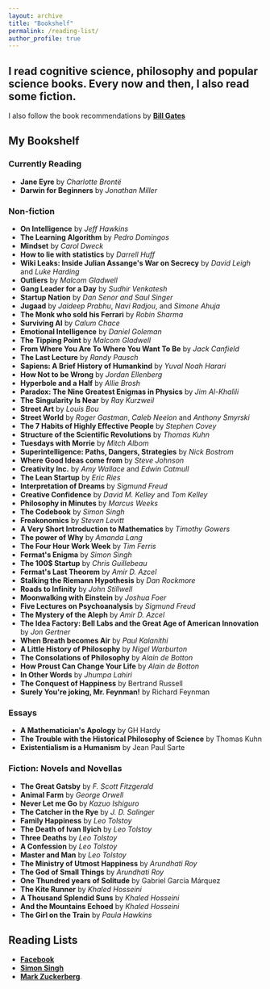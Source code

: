 ```yaml
---
layout: archive
title: "Bookshelf"
permalink: /reading-list/
author_profile: true
---
```


## I read cognitive science, philosophy and popular science books. Every now and then, I also read some fiction.

I also follow the book recommendations by [**Bill Gates**](https://www.gatesnotes.com/Books#All)

My Bookshelf
------

### Currently Reading
* **Jane Eyre** by *Charlotte Brontë*
* **Darwin for Beginners** by *Jonathan Miller*

### Non-fiction
* **On Intelligence** by *Jeff Hawkins*
* **The Learning Algorithm** by *Pedro Domingos*
* **Mindset** by *Carol Dweck*
* **How to lie with statistics** by *Darrell Huff*
* **Wiki Leaks: Inside Julian Assange's War on Secrecy** by *David Leigh* and *Luke Harding*
* **Outliers** by *Malcom Gladwell* 
* **Gang Leader for a Day** by *Sudhir Venkatesh*
* **Startup Nation** by *Dan Senor and Saul Singer*
* **Jugaad** by *Jaideep Prabhu*, *Navi Radjou*, and *Simone Ahuja*
* **The Monk who sold his Ferrari** by *Robin Sharma*
* **Surviving AI** by *Calum Chace*
* **Emotional Intelligence** by *Daniel Goleman*
* **The Tipping Point** by *Malcom Gladwell*
* **From Where You Are To Where You Want To Be** by *Jack Canfield*
* **The Last Lecture** by *Randy Pausch*
* **Sapiens: A Brief History of Humankind** by *Yuval Noah Harari*
* **How Not to be Wrong** by *Jordan Ellenberg*
* **Hyperbole and a Half** by *Allie Brosh*
* **Paradox: The Nine Greatest Enigmas in Physics** by *Jim Al-Khalili*
* **The Singularity Is Near** by *Ray Kurzweil*
* **Street Art** by *Louis Bou*
* **Street World** by *Roger Gastman*, *Caleb Neelon* and *Anthony Smyrski*
* **The 7 Habits of Highly Effective People** by *Stephen Covey*
* **Structure of the Scientific Revolutions** by *Thomas Kuhn*
* **Tuesdays with Morrie** by *Mitch Albom*
* **Superintelligence: Paths, Dangers, Strategies** by *Nick Bostrom*
* **Where Good Ideas come from** by *Steve Johnson*
* **Creativity Inc.** by *Amy Wallace* and *Edwin Catmull*
* **The Lean Startup** by *Eric Ries*
* **Interpretation of Dreams** by *Sigmund Freud*
* **Creative Confidence** by *David M. Kelley* and *Tom Kelley*
* **Philosophy in Minutes** by *Marcus Weeks*
* **The Codebook** by *Simon Singh*
* **Freakonomics** by *Steven Levitt*
* **A Very Short Introduction to Mathematics** by *Timothy Gowers*
* **The power of Why** by *Amanda Lang*
* **The Four Hour Work Week** by *Tim Ferris*
* **Fermat's Enigma** by *Simon Singh*
* **The 100$ Startup** by *Chris Guillebeau*
* **Fermat's Last Theorem** by *Amir D. Azcel*
* **Stalking the Riemann Hypothesis** by *Dan Rockmore*
* **Roads to Infinity** by *John Stillwell*
* **Moonwalking with Einstein** by *Joshua Foer*
* **Five Lectures on Psychoanalysis** by *Sigmund Freud*
* **The Mystery of the Aleph** by *Amir D. Azcel*
* **The Idea Factory: Bell Labs and the Great Age of American Innovation** by *Jon Gertner*
* **When Breath becomes Air** by *Paul Kalanithi*
* **A Little History of Philosophy** by *Nigel Warburton*
* **The Consolations of Philosophy** by *Alain de Botton*
* **How Proust Can Change Your Life** by *Alain de Botton*
* **In Other Words** by *Jhumpa Lahiri*
* **The Conquest of Happiness** by Bertrand Russell
* **Surely You're joking, Mr. Feynman!** by Richard Feynman

### Essays
* **A Mathematician's Apology** by GH Hardy
* **The Trouble with the Historical Philosophy of Science** by Thomas Kuhn
* **Existentialism is a Humanism** by Jean Paul Sarte 

### Fiction: Novels and Novellas
* **The Great Gatsby** by *F. Scott Fitzgerald*
* **Animal Farm** by *George Orwell*
* **Never Let me Go** by *Kazuo Ishiguro*
* **The Catcher in the Rye** by *J. D. Salinger*
* **Family Happiness** by *Leo Tolstoy*
* **The Death of Ivan Ilyich** by *Leo Tolstoy*
* **Three Deaths** by *Leo Tolstoy*
* **A Confession** by *Leo Tolstoy*
* **Master and Man** by *Leo Tolstoy*
* **The Ministry of Utmost Happiness** by *Arundhati Roy*
* **The God of Small Things** by *Arundhati Roy*
* **One Thundred years of Solitude** by Gabriel García Márquez
* **The Kite Runner** by *Khaled Hosseini*
* **A Thousand Splendid Suns** by *Khaled Hosseini*
* **And the Mountains Echoed** by *Khaled Hosseini*
* **The Girl on the Train** by *Paula Hawkins*


## Reading Lists

* [**Facebook**](https://media.fb.com/2016/12/19/global-influencers-share-2016-book-recommendations-for-readtolead/)
* [**Simon Singh**](https://simonsingh.net/books/recommended-books/)
* [**Mark Zuckerberg**](http://www.ayearofbooks.net/book-1-/).
